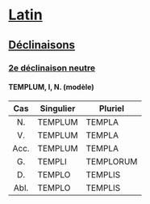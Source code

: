 # [Latin](../../../)
## [Déclinaisons](../../)
### [2e déclinaison neutre](../)
#### TEMPLUM, I, N. (modèle)

| Cas  | Singulier | Pluriel   |
| :--: | --------- | --------- |
| N.   | TEMPLUM   | TEMPLA    |
| V.   | TEMPLUM   | TEMPLA    |
| Acc. | TEMPLUM   | TEMPLA    |
| G.   | TEMPLI    | TEMPLORUM |
| D.   | TEMPLO    | TEMPLIS   |
| Abl. | TEMPLO    | TEMPLIS   |